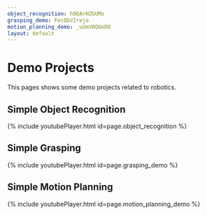 ```yaml
---
object_recognition: h9DArHZGUMo
grasping_demo: FecQbV2rejo
motion_planning_demo: _uUmV0QUoDQ
layout: default
---
```


# Demo Projects 
This pages shows some demo projects related to robotics.

## Simple Object Recognition 

{% include youtubePlayer.html id=page.object_recognition %}

## Simple Grasping

{% include youtubePlayer.html id=page.grasping_demo %}

## Simple Motion Planning

{% include youtubePlayer.html id=page.motion_planning_demo %}
